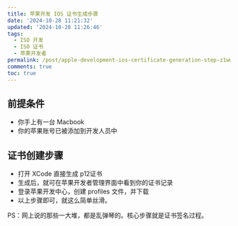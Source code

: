```yaml
---
title: 苹果开发 IOS 证书生成步骤
date: '2024-10-28 11:21:32'
updated: '2024-10-28 11:26:46'
tags:
  - ISO 开发
  - ISO 证书
  - 苹果开发者
permalink: /post/apple-development-ios-certificate-generation-step-z1wwp5n.html
comments: true
toc: true
---
```


## 前提条件

* 你手上有一台 Macbook
* 你的苹果账号已被添加到开发人员中

## 证书创建步骤

* 打开 XCode 直接生成 p12证书
* 生成后，就可在苹果开发者管理界面中看到你的证书记录
* 登录苹果开发中心，创建 profiles 文件，并下载
* 以上步骤即可，就这么简单丝滑。

PS：网上说的那些一大堆，都是乱弹琴的。核心步骤就是证书签名过程。
